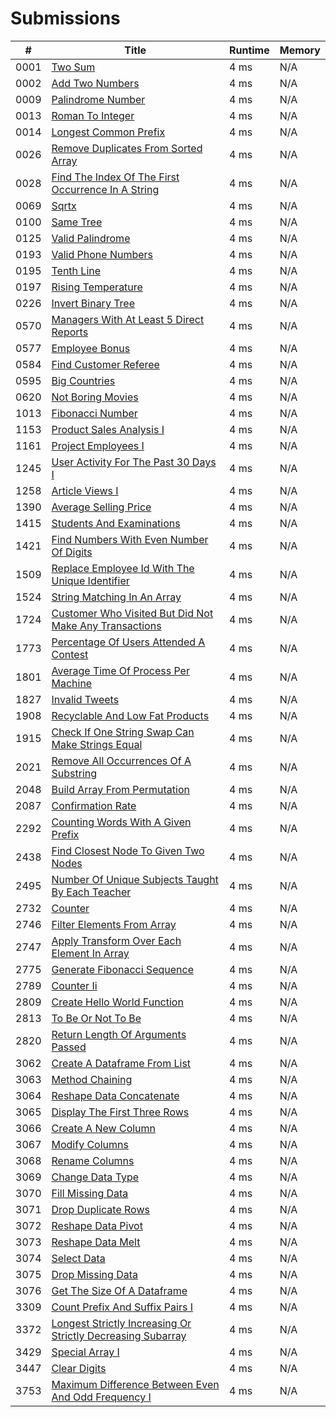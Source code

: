 # Submissions

| #   | Title                                      | Runtime   | Memory    |
|-----|--------------------------------------------|-----------|-----------|
| 0001 | [Two Sum](https://leetcode.com/problems/two-sum/) | 4 ms | N/A |
| 0002 | [Add Two Numbers](https://leetcode.com/problems/add-two-numbers/) | 4 ms | N/A |
| 0009 | [Palindrome Number](https://leetcode.com/problems/palindrome-number/) | 4 ms | N/A |
| 0013 | [Roman To Integer](https://leetcode.com/problems/roman-to-integer/) | 4 ms | N/A |
| 0014 | [Longest Common Prefix](https://leetcode.com/problems/longest-common-prefix/) | 4 ms | N/A |
| 0026 | [Remove Duplicates From Sorted Array](https://leetcode.com/problems/remove-duplicates-from-sorted-array/) | 4 ms | N/A |
| 0028 | [Find The Index Of The First Occurrence In A String](https://leetcode.com/problems/find-the-index-of-the-first-occurrence-in-a-string/) | 4 ms | N/A |
| 0069 | [Sqrtx](https://leetcode.com/problems/sqrtx/) | 4 ms | N/A |
| 0100 | [Same Tree](https://leetcode.com/problems/same-tree/) | 4 ms | N/A |
| 0125 | [Valid Palindrome](https://leetcode.com/problems/valid-palindrome/) | 4 ms | N/A |
| 0193 | [Valid Phone Numbers](https://leetcode.com/problems/valid-phone-numbers/) | 4 ms | N/A |
| 0195 | [Tenth Line](https://leetcode.com/problems/tenth-line/) | 4 ms | N/A |
| 0197 | [Rising Temperature](https://leetcode.com/problems/rising-temperature/) | 4 ms | N/A |
| 0226 | [Invert Binary Tree](https://leetcode.com/problems/invert-binary-tree/) | 4 ms | N/A |
| 0570 | [Managers With At Least 5 Direct Reports](https://leetcode.com/problems/managers-with-at-least-5-direct-reports/) | 4 ms | N/A |
| 0577 | [Employee Bonus](https://leetcode.com/problems/employee-bonus/) | 4 ms | N/A |
| 0584 | [Find Customer Referee](https://leetcode.com/problems/find-customer-referee/) | 4 ms | N/A |
| 0595 | [Big Countries](https://leetcode.com/problems/big-countries/) | 4 ms | N/A |
| 0620 | [Not Boring Movies](https://leetcode.com/problems/not-boring-movies/) | 4 ms | N/A |
| 1013 | [Fibonacci Number](https://leetcode.com/problems/fibonacci-number/) | 4 ms | N/A |
| 1153 | [Product Sales Analysis I](https://leetcode.com/problems/product-sales-analysis-i/) | 4 ms | N/A |
| 1161 | [Project Employees I](https://leetcode.com/problems/project-employees-i/) | 4 ms | N/A |
| 1245 | [User Activity For The Past 30 Days I](https://leetcode.com/problems/user-activity-for-the-past-30-days-i/) | 4 ms | N/A |
| 1258 | [Article Views I](https://leetcode.com/problems/article-views-i/) | 4 ms | N/A |
| 1390 | [Average Selling Price](https://leetcode.com/problems/average-selling-price/) | 4 ms | N/A |
| 1415 | [Students And Examinations](https://leetcode.com/problems/students-and-examinations/) | 4 ms | N/A |
| 1421 | [Find Numbers With Even Number Of Digits](https://leetcode.com/problems/find-numbers-with-even-number-of-digits/) | 4 ms | N/A |
| 1509 | [Replace Employee Id With The Unique Identifier](https://leetcode.com/problems/replace-employee-id-with-the-unique-identifier/) | 4 ms | N/A |
| 1524 | [String Matching In An Array](https://leetcode.com/problems/string-matching-in-an-array/) | 4 ms | N/A |
| 1724 | [Customer Who Visited But Did Not Make Any Transactions](https://leetcode.com/problems/customer-who-visited-but-did-not-make-any-transactions/) | 4 ms | N/A |
| 1773 | [Percentage Of Users Attended A Contest](https://leetcode.com/problems/percentage-of-users-attended-a-contest/) | 4 ms | N/A |
| 1801 | [Average Time Of Process Per Machine](https://leetcode.com/problems/average-time-of-process-per-machine/) | 4 ms | N/A |
| 1827 | [Invalid Tweets](https://leetcode.com/problems/invalid-tweets/) | 4 ms | N/A |
| 1908 | [Recyclable And Low Fat Products](https://leetcode.com/problems/recyclable-and-low-fat-products/) | 4 ms | N/A |
| 1915 | [Check If One String Swap Can Make Strings Equal](https://leetcode.com/problems/check-if-one-string-swap-can-make-strings-equal/) | 4 ms | N/A |
| 2021 | [Remove All Occurrences Of A Substring](https://leetcode.com/problems/remove-all-occurrences-of-a-substring/) | 4 ms | N/A |
| 2048 | [Build Array From Permutation](https://leetcode.com/problems/build-array-from-permutation/) | 4 ms | N/A |
| 2087 | [Confirmation Rate](https://leetcode.com/problems/confirmation-rate/) | 4 ms | N/A |
| 2292 | [Counting Words With A Given Prefix](https://leetcode.com/problems/counting-words-with-a-given-prefix/) | 4 ms | N/A |
| 2438 | [Find Closest Node To Given Two Nodes](https://leetcode.com/problems/find-closest-node-to-given-two-nodes/) | 4 ms | N/A |
| 2495 | [Number Of Unique Subjects Taught By Each Teacher](https://leetcode.com/problems/number-of-unique-subjects-taught-by-each-teacher/) | 4 ms | N/A |
| 2732 | [Counter](https://leetcode.com/problems/counter/) | 4 ms | N/A |
| 2746 | [Filter Elements From Array](https://leetcode.com/problems/filter-elements-from-array/) | 4 ms | N/A |
| 2747 | [Apply Transform Over Each Element In Array](https://leetcode.com/problems/apply-transform-over-each-element-in-array/) | 4 ms | N/A |
| 2775 | [Generate Fibonacci Sequence](https://leetcode.com/problems/generate-fibonacci-sequence/) | 4 ms | N/A |
| 2789 | [Counter Ii](https://leetcode.com/problems/counter-ii/) | 4 ms | N/A |
| 2809 | [Create Hello World Function](https://leetcode.com/problems/create-hello-world-function/) | 4 ms | N/A |
| 2813 | [To Be Or Not To Be](https://leetcode.com/problems/to-be-or-not-to-be/) | 4 ms | N/A |
| 2820 | [Return Length Of Arguments Passed](https://leetcode.com/problems/return-length-of-arguments-passed/) | 4 ms | N/A |
| 3062 | [Create A Dataframe From List](https://leetcode.com/problems/create-a-dataframe-from-list/) | 4 ms | N/A |
| 3063 | [Method Chaining](https://leetcode.com/problems/method-chaining/) | 4 ms | N/A |
| 3064 | [Reshape Data Concatenate](https://leetcode.com/problems/reshape-data-concatenate/) | 4 ms | N/A |
| 3065 | [Display The First Three Rows](https://leetcode.com/problems/display-the-first-three-rows/) | 4 ms | N/A |
| 3066 | [Create A New Column](https://leetcode.com/problems/create-a-new-column/) | 4 ms | N/A |
| 3067 | [Modify Columns](https://leetcode.com/problems/modify-columns/) | 4 ms | N/A |
| 3068 | [Rename Columns](https://leetcode.com/problems/rename-columns/) | 4 ms | N/A |
| 3069 | [Change Data Type](https://leetcode.com/problems/change-data-type/) | 4 ms | N/A |
| 3070 | [Fill Missing Data](https://leetcode.com/problems/fill-missing-data/) | 4 ms | N/A |
| 3071 | [Drop Duplicate Rows](https://leetcode.com/problems/drop-duplicate-rows/) | 4 ms | N/A |
| 3072 | [Reshape Data Pivot](https://leetcode.com/problems/reshape-data-pivot/) | 4 ms | N/A |
| 3073 | [Reshape Data Melt](https://leetcode.com/problems/reshape-data-melt/) | 4 ms | N/A |
| 3074 | [Select Data](https://leetcode.com/problems/select-data/) | 4 ms | N/A |
| 3075 | [Drop Missing Data](https://leetcode.com/problems/drop-missing-data/) | 4 ms | N/A |
| 3076 | [Get The Size Of A Dataframe](https://leetcode.com/problems/get-the-size-of-a-dataframe/) | 4 ms | N/A |
| 3309 | [Count Prefix And Suffix Pairs I](https://leetcode.com/problems/count-prefix-and-suffix-pairs-i/) | 4 ms | N/A |
| 3372 | [Longest Strictly Increasing Or Strictly Decreasing Subarray](https://leetcode.com/problems/longest-strictly-increasing-or-strictly-decreasing-subarray/) | 4 ms | N/A |
| 3429 | [Special Array I](https://leetcode.com/problems/special-array-i/) | 4 ms | N/A |
| 3447 | [Clear Digits](https://leetcode.com/problems/clear-digits/) | 4 ms | N/A |
| 3753 | [Maximum Difference Between Even And Odd Frequency I](https://leetcode.com/problems/maximum-difference-between-even-and-odd-frequency-i/) | 4 ms | N/A |